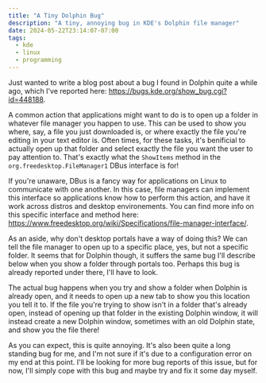 ```yaml
---
title: "A Tiny Dolphin Bug"
description: "A tiny, annoying bug in KDE's Dolphin file manager"
date: 2024-05-22T23:14:07-07:00
tags:
  - kde
  - linux
  - programming
---
```


Just wanted to write a blog post about a bug I found in Dolphin quite a while ago, which I've reported here: https://bugs.kde.org/show_bug.cgi?id=448188.

A common action that applications might want to do is to open up a folder in whatever file manager you happen to use. This can be used to show you where, say, a file you just downloaded is, or where exactly the file you're editing in your text editor is. Often times, for these tasks, it's benificial to actually open up that folder and select exactly the file you want the user to pay attention to. That's exactly what the `ShowItems` method in the `org.freedesktop.FileManager1` DBus interface is for!

If you're unaware, DBus is a fancy way for applications on Linux to communicate with one another. In this case, file managers can implement this interface so applications know how to perform this action, and have it work across distros and desktop environements. You can find more info on this specific interface and method here: https://www.freedesktop.org/wiki/Specifications/file-manager-interface/.

As an aside, why don't desktop portals have a way of doing this? We can tell the file manager to open up to a specific place, yes, but not a specific folder. It seems that for Dolphin though, it suffers the same bug I'll describe below when you show a folder through portals too. Perhaps this bug is already reported under there, I'll have to look.

The actual bug happens when you try and show a folder when Dolphin is already open, and it needs to open up a new tab to show you this location you tell it to. If the file you're trying to show isn't in a folder that's already open, instead of opening up that folder in the existing Dolphin window, it will instead create a new Dolphin window, sometimes with an old Dolphin state, and show you the file there!

As you can expect, this is quite annoying. It's also been quite a long standing bug for me, and I'm not sure if it's due to a configuration error on my end at this point. I'll be looking for more bug reports of this issue, but for now, I'll simply cope with this bug and maybe try and fix it some day myself.
